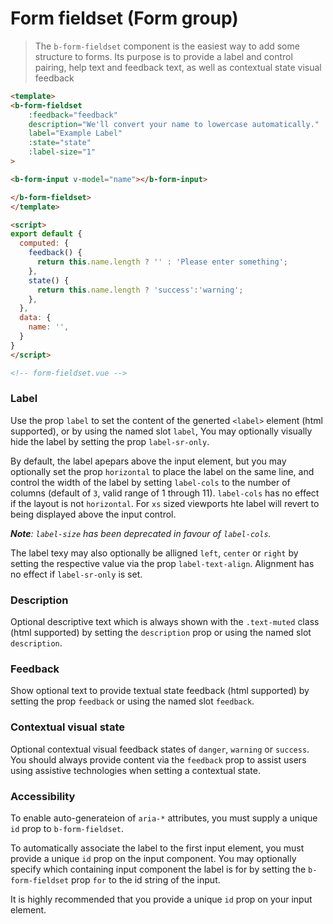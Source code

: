 # Form fieldset (Form group)

> The `b-form-fieldset` component is the easiest way to add some structure to forms. Its
purpose is to provide a label and control pairing, help text and feedback text, as well
as contextual state visual feedback

```html
<template>
<b-form-fieldset
    :feedback="feedback" 
    description="We'll convert your name to lowercase automatically."
    label="Example Label"
    :state="state"
    :label-size="1"
>

<b-form-input v-model="name"></b-form-input>

</b-form-fieldset>
</template>

<script>
export default {
  computed: {
    feedback() {
      return this.name.length ? '' : 'Please enter something';
    },
    state() {
      return this.name.length ? 'success':'warning';
    },
  },
  data: {
    name: '',
  }
}
</script>

<!-- form-fieldset.vue -->
```

### Label
Use the prop `label` to set the content of the generted `<label>` element (html supported),
or by using the named slot `label`, You may optionally visually hide the label by setting
the prop `label-sr-only`.

By default, the label apepars above the input element, but you may optionally set
the prop `horizontal` to place the label on the same line, and control the width
of the label by setting `label-cols` to the number of columns (default of `3`,
valid range of 1 through 11). `label-cols` has no effect if the layout is
not `horizontal`. For `xs` sized viewports hte label will revert to being displayed
above the input control.

_**Note**: `label-size` has been deprecated in favour of `label-cols`._

The label texy may also optionally be alligned `left`, `center` or `right` by setting
the respective value via the prop `label-text-align`. Alignment has no effect if
`label-sr-only` is set.

### Description
Optional descriptive text which is always shown with the `.text-muted` class
(html supported) by setting the `description` prop or using the named slot `description`.

### Feedback
Show optional text to provide textual state feedback (html supported) by setting the
prop `feedback` or using the named slot `feedback`.

### Contextual visual state
Optional contextual visual feedback states of `danger`, `warning` or `success`.
You should always provide content via the `feedback` prop to assist users
using assistive technologies when setting a contextual state.

### Accessibility
To enable auto-generateion of `aria-*` attributes, you must supply a unique `id`
prop to `b-form-fieldset`.

To automatically associate the label to the first input element, you must provide
a unique `id` prop on the input component. You may optionally specify which containing
input component the label is for by setting the `b-form-fieldset` prop `for` to the
id string of the input.

It is highly recommended that you provide a unique `id` prop on your input element.
